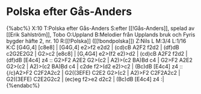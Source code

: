 # Polska efter Gås-Anders

{%abc%}
X:10
T:Polska efter Gås-Anders
S:efter [[!Gås-Anders]], spelad av [[Erik Sahlström]], Tobo
O:Uppland
B:Melodier från Upplands bruk och Fyris bygder häfte 2, nr. 10
R:[[!Polska]] ([[!bondpolska]])
Z:Nils L
M:3/4
L:1/16
K:C
[G4G,4] [c8e8] | [G4G,4] e2>f2 e2d2 | (cd)cB A2F2 f2d2 | (df)dB c2G2E2G2 |
G2>c2 [e8c8] | [G,4G4] e2>(f2 e2)>d2 | (cd)cB A2F2 f2d2 | (df)dB [E4c4] z4 ::
G2>F2 A2E2 G2>(c2 | A2)>(c2 BA)Bd c4 | G2>F2 A2E2 G2>(c2 | A2)>(c2 BA)Bd c4 |
c2de f2>(d2 e2)>c2 | (Bc)dB [E4c4] z4 :: {/c}A2>F2 C2F2A2c2 | G2((3EFE) C2E2 G2>(c2 |
A2)>F2 C2F2A2c2 | G2((3EFE) C2E2G2c2 | (ec)eg f2>e2 d2c2 | (Bc)dB [E4c4] z4 :|
{%endabc%}
